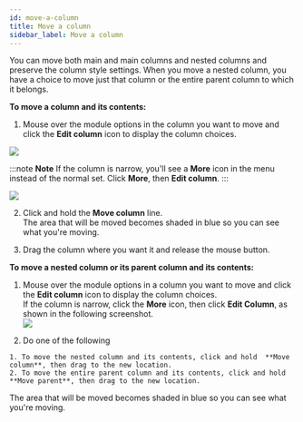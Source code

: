```yaml
---
id: move-a-column
title: Move a column
sidebar_label: Move a column
---
```


You can move both main and main columns and nested columns and preserve the column style settings. When you move a nested column, you have a choice to move just that column or the entire parent column to which it belongs.

**To move a column and its contents:**

  1. Mouse over the module options in the column you want to move and click the **Edit column** icon to display the column choices.

![](/img/move-column-1.jpg)

:::note **Note**
If the column is narrow, you'll see a **More** icon in the menu instead of the normal set. Click **More**, then **Edit
column**.
:::

![](/img/move-column-2.png)

  2. Click and hold the **Move column** line.  
The area that will be moved becomes shaded in blue so you can see what you're
moving.

  3. Drag the column where you want it and release the mouse button.

**To move a nested column or its parent column and its contents:**

  1. Mouse over the module options in a column you want to move and click the  **Edit column**  icon to display the column choices.  
If the column is narrow, click the **More** icon, then click **Edit Column**,
as shown in the following screenshot.  
![](/img/move-column-3.png)

  2. Do one of the following  

    1. To move the nested column and its contents, click and hold  **Move column**, then drag to the new location.
    2. To move the entire parent column and its contents, click and hold  **Move parent**, then drag to the new location.

The area that will be moved becomes shaded in blue so you can see what you're
moving.
